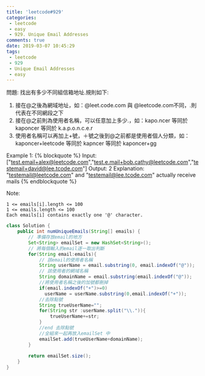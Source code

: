 ```yaml
---
title: 'leetcode#929'
categories: 
 - leetcode
 - easy
 - 929. Unique Email Addresses
comments: true
date: 2019-03-07 10:45:29
tags:
 - leetcode
 - 929
 - Unique Email Addresses
 - easy
---
```


問題:
找出有多少不同組信箱地址.規則如下:
1. 接在@之後為網域地址，如：@leet.code.com 與 @leetcode.com不同，.則代表在不同網段之下
2. 接在@之前則為使用者名稱，可以任意加上多少.，如：kapo.ncer 等同於 kaponcer 等同於 k.a.p.o.n.c.e.r
3. 使用者名稱可以再加上+號，＋號之後到@之前都是使用者個人分類，如：kaponcer+leetcode 等同於 kapncer 等同於 kaponcer+gg

Example 1:
{% blockquote %}
Input: ["test.email+alex@leetcode.com","test.e.mail+bob.cathy@leetcode.com","testemail+david@lee.tcode.com"]
Output: 2
Explanation: "testemail@leetcode.com" and "testemail@lee.tcode.com" actually receive mails
{% endblockquote %}

Note:

    1 <= emails[i].length <= 100
    1 <= emails.length <= 100
    Each emails[i] contains exactly one '@' character.

<!-- more -->


```java
class Solution {
    public int numUniqueEmails(String[] emails) {
        // 準備存放email的地方
        Set<String> emailSet = new HashSet<String>();
        // 將每個輸入的email逐一取出判斷
        for(String email:emails){
            // 該email的使用者名稱
            String userName = email.substring(0, email.indexOf("@"));
            // 該使用者的網域名稱
            String domainName = email.substring(email.indexOf("@"));
            //將使用者名稱之後的加號都刪掉
            if(email.indexOf("+")>=0)
              userName = userName.substring(0,email.indexOf("+"));
            //去除點號
            String trueUserName="";
            for(String str :userName.split("\\.")){
                trueUserName+=str;
            }
            //end 去除點號
            //全組來一起再放入emailSet 中
            emailSet.add(trueUserName+domainName);
        }
        
        return emailSet.size();
    }
}
```